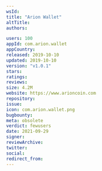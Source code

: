 ```yaml
---
wsId: 
title: "Arion Wallet"
altTitle: 
authors:

users: 100
appId: com.arion.wallet
appCountry: 
released: 2019-10-10
updated: 2019-10-10
version: "v1.0.1"
stars: 
ratings: 
reviews: 
size: 4.2M
website: https://www.arioncoin.com
repository: 
issue: 
icon: com.arion.wallet.png
bugbounty: 
meta: obsolete
verdict: fewusers
date: 2021-09-29
signer: 
reviewArchive:
twitter: 
social:
redirect_from:
---
```


